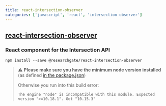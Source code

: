 ```yaml
---
title: react-intersection-observer
categories: ['javascript', 'react', 'intersection-observer']
---
```

## [react-intersection-observer](https://github.com/researchgate/react-intersection-observer)

### React component for the Intersection <Observer /> API


```shell
npm install --save @researchgate/react-intersection-observer
```

> :warning: **Please make sure you have the minimum node version installed** (as defined [in the package.json](https://github.com/researchgate/react-intersection-observer/blob/master/package.json#L6-L7))
> 
> Otherwise you run into this build error:
>
> `The engine "node" is incompatible with this module. Expected version ">=10.18.1". Got "10.15.3"`
